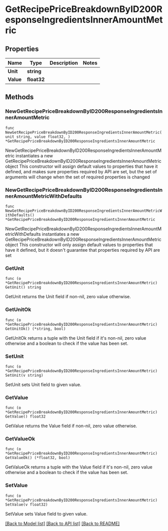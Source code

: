 # GetRecipePriceBreakdownByID200ResponseIngredientsInnerAmountMetric

## Properties

Name | Type | Description | Notes
------------ | ------------- | ------------- | -------------
**Unit** | **string** |  | 
**Value** | **float32** |  | 

## Methods

### NewGetRecipePriceBreakdownByID200ResponseIngredientsInnerAmountMetric

`func NewGetRecipePriceBreakdownByID200ResponseIngredientsInnerAmountMetric(unit string, value float32, ) *GetRecipePriceBreakdownByID200ResponseIngredientsInnerAmountMetric`

NewGetRecipePriceBreakdownByID200ResponseIngredientsInnerAmountMetric instantiates a new GetRecipePriceBreakdownByID200ResponseIngredientsInnerAmountMetric object
This constructor will assign default values to properties that have it defined,
and makes sure properties required by API are set, but the set of arguments
will change when the set of required properties is changed

### NewGetRecipePriceBreakdownByID200ResponseIngredientsInnerAmountMetricWithDefaults

`func NewGetRecipePriceBreakdownByID200ResponseIngredientsInnerAmountMetricWithDefaults() *GetRecipePriceBreakdownByID200ResponseIngredientsInnerAmountMetric`

NewGetRecipePriceBreakdownByID200ResponseIngredientsInnerAmountMetricWithDefaults instantiates a new GetRecipePriceBreakdownByID200ResponseIngredientsInnerAmountMetric object
This constructor will only assign default values to properties that have it defined,
but it doesn't guarantee that properties required by API are set

### GetUnit

`func (o *GetRecipePriceBreakdownByID200ResponseIngredientsInnerAmountMetric) GetUnit() string`

GetUnit returns the Unit field if non-nil, zero value otherwise.

### GetUnitOk

`func (o *GetRecipePriceBreakdownByID200ResponseIngredientsInnerAmountMetric) GetUnitOk() (*string, bool)`

GetUnitOk returns a tuple with the Unit field if it's non-nil, zero value otherwise
and a boolean to check if the value has been set.

### SetUnit

`func (o *GetRecipePriceBreakdownByID200ResponseIngredientsInnerAmountMetric) SetUnit(v string)`

SetUnit sets Unit field to given value.


### GetValue

`func (o *GetRecipePriceBreakdownByID200ResponseIngredientsInnerAmountMetric) GetValue() float32`

GetValue returns the Value field if non-nil, zero value otherwise.

### GetValueOk

`func (o *GetRecipePriceBreakdownByID200ResponseIngredientsInnerAmountMetric) GetValueOk() (*float32, bool)`

GetValueOk returns a tuple with the Value field if it's non-nil, zero value otherwise
and a boolean to check if the value has been set.

### SetValue

`func (o *GetRecipePriceBreakdownByID200ResponseIngredientsInnerAmountMetric) SetValue(v float32)`

SetValue sets Value field to given value.



[[Back to Model list]](../README.md#documentation-for-models) [[Back to API list]](../README.md#documentation-for-api-endpoints) [[Back to README]](../README.md)


